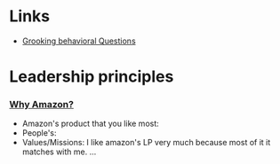 # Links
* [Grooking behavioral Questions](https://www.educative.io/courses/grokking-the-behavioral-interview)


# Leadership principles
### [Why Amazon?](https://www.educative.io/blog/why-amazon-interview-question)
  * Amazon's product that you like most:
  * People's:
  * Values/Missions: I like amazon's LP very much because most of it it matches with me. ...
